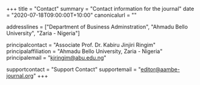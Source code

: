 +++
title = "Contact"
summary = "Contact information for the journal"
date = "2020-07-18T09:00:00T+10:00"
canonicalurl = ""

addresslines = ["Department of Business Adminstration", "Ahmadu Bello University", "Zaria - Nigeria"]

principalcontact = "Associate Prof. Dr. Kabiru Jinjiri Ringim"
principalaffiliation = "Ahmadu Bello University, Zaria - Nigeria"
principalemail = "kjringim@abu.edu.ng"

supportcontact = "Support Contact"
supportemail = "editor@aambe-journal.org"
+++
